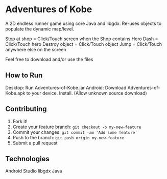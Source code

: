 # Adventures of Kobe
A 2D endless runner game  using core Java and libgdx.
Re-uses objects to populate the dynamic map/level.

Stop at shop = Click/Touch screen when the Shop contains Hero
Dash = Click/Touch hero
Destroy object = Click/Touch object
Jump = Click/Touch anywhere else on the screen

Feel free to download and/or use the files

## How to Run
Desktop: Run Adventures-of-Kobe.jar
Android: Download Adventures-of-Kobe.apk to your device. Install. (Allow unknown source download)

## Contributing
1. Fork it!
2. Create your feature branch: `git checkout -b my-new-feature`
3. Commit your changes: `git commit -am 'Add some feature'`
4. Push to the branch: `git push origin my-new-feature`
5. Submit a pull request

## Technologies
Android Studio
libgdx
Java
